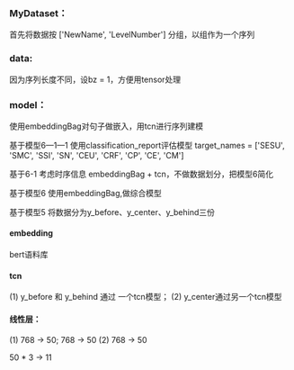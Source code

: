 ### MyDataset：
首先将数据按 ['NewName', 'LevelNumber'] 分组，以组作为一个序列

### data:
因为序列长度不同，设bz = 1，方便用tensor处理


### model：
使用embeddingBag对句子做嵌入，用tcn进行序列建模



基于模型6—1—1
使用classification_report评估模型
target_names = ['SESU', 'SMC', 'SSI', 'SN', 'CEU', 'CRF', 'CP', 'CE', 'CM']



基于6-1
考虑时序信息
embeddingBag + tcn，不做数据划分，把模型6简化


基于模型6
使用embeddingBag,做综合模型


基于模型5
将数据分为y_before、y_center、y_behind三份

#### embedding
bert语料库

#### tcn
(1) y_before 和 y_behind 通过 一个tcn模型；
(2) y_center通过另一个tcn模型

#### 线性层：
(1) 768 -> 50;   768 -> 50
(2) 768 -> 50

50 * 3 -> 11


